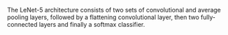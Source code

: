 The LeNet-5 architecture consists of two sets of convolutional and average pooling layers, followed by a flattening convolutional layer, then two fully-connected layers and finally a softmax classifier.
